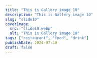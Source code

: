 ```yaml
---
title: "This is Gallery image 10"
description: "This is Gallery image 10"
slug: "slide10"
coverImage:
  src: "slide10.webp"
  alt: "This is Gallery image 10"
tags: ["restaurant", "food", "drink"]
publishDate: 2024-07-30
draft: false
---
```

